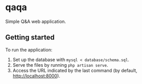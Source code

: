 # qaqa

Simple Q&A web application.

## Getting started

To run the application:
1. Set up the database with `mysql < database/schema.sql`.
2. Serve the files by running `php artisan serve`.
3. Access the URL indicated by the last command (by default, [http://localhost:8000](http://localhost:8000)).
